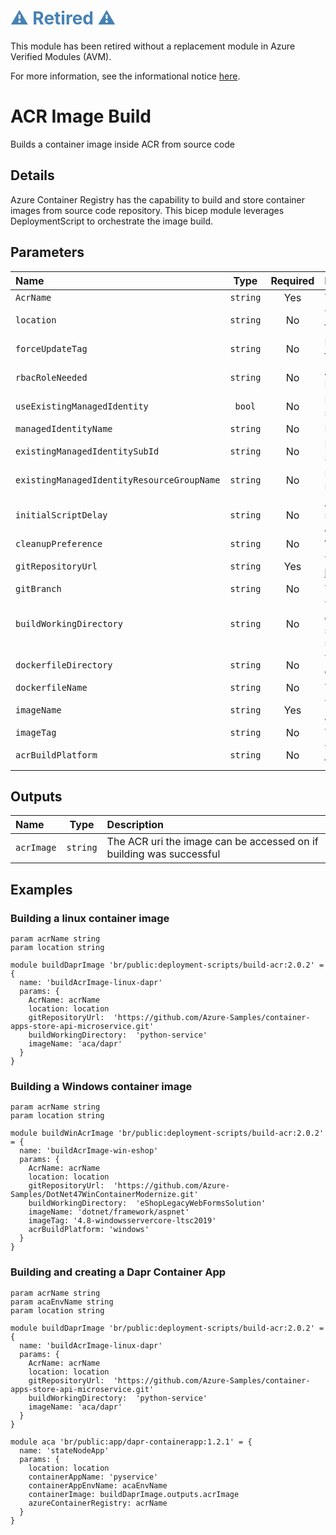 <h1 style="color: steelblue;">⚠️ Retired ⚠️</h1>

This module has been retired without a replacement module in Azure Verified Modules (AVM).

For more information, see the informational notice [here](https://github.com/Azure/bicep-registry-modules?tab=readme-ov-file#%EF%B8%8F-upcoming-changes-%EF%B8%8F).

# ACR Image Build

Builds a container image inside ACR from source code

## Details

Azure Container Registry has the capability to build and store container images from source code repository.
This bicep module leverages DeploymentScript to orchestrate the image build.

## Parameters

| Name                                       | Type     | Required | Description                                                                                                                    |
| :----------------------------------------- | :------: | :------: | :----------------------------------------------------------------------------------------------------------------------------- |
| `AcrName`                                  | `string` | Yes      | The name of the Azure Container Registry                                                                                       |
| `location`                                 | `string` | No       | The location of the ACR and where to deploy the module resources to                                                            |
| `forceUpdateTag`                           | `string` | No       | How the deployment script should be forced to execute                                                                          |
| `rbacRoleNeeded`                           | `string` | No       | Azure RoleId that are required for the DeploymentScript resource to import images                                              |
| `useExistingManagedIdentity`               | `bool`   | No       | Does the Managed Identity already exists, or should be created                                                                 |
| `managedIdentityName`                      | `string` | No       | Name of the Managed Identity resource                                                                                          |
| `existingManagedIdentitySubId`             | `string` | No       | For an existing Managed Identity, the Subscription Id it is located in                                                         |
| `existingManagedIdentityResourceGroupName` | `string` | No       | For an existing Managed Identity, the Resource Group it is located in                                                          |
| `initialScriptDelay`                       | `string` | No       | A delay before the script import operation starts. Primarily to allow Azure AAD Role Assignments to propagate                  |
| `cleanupPreference`                        | `string` | No       | When the script resource is cleaned up                                                                                         |
| `gitRepositoryUrl`                         | `string` | Yes      | The Git Repository URL, eg. https://github.com/YOURORG/YOURREPO.git                                                            |
| `gitBranch`                                | `string` | No       | The name of the repository branch to use                                                                                       |
| `buildWorkingDirectory`                    | `string` | No       | The docker context working directory, change this when your Dockerfile and source files are ALL located in a repo subdirectory |
| `dockerfileDirectory`                      | `string` | No       | The subdirectory relative to the working directory that contains the Dockerfile                                                |
| `dockerfileName`                           | `string` | No       | The name of the dockerfile                                                                                                     |
| `imageName`                                | `string` | Yes      | The image name/path you want to create in ACR                                                                                  |
| `imageTag`                                 | `string` | No       | The image tag you want to create                                                                                               |
| `acrBuildPlatform`                         | `string` | No       | The ACR compute platform needed to build the image                                                                             |

## Outputs

| Name       | Type     | Description                                                         |
| :--------- | :------: | :------------------------------------------------------------------ |
| `acrImage` | `string` | The ACR uri the image can be accessed on if building was successful |

## Examples

### Building a linux container image

```bicep
param acrName string
param location string

module buildDaprImage 'br/public:deployment-scripts/build-acr:2.0.2' = {
  name: 'buildAcrImage-linux-dapr'
  params: {
    AcrName: acrName
    location: location
    gitRepositoryUrl:  'https://github.com/Azure-Samples/container-apps-store-api-microservice.git'
    buildWorkingDirectory:  'python-service'
    imageName: 'aca/dapr'
  }
}
```

### Building a Windows container image

```bicep
param acrName string
param location string

module buildWinAcrImage 'br/public:deployment-scripts/build-acr:2.0.2' = {
  name: 'buildAcrImage-win-eshop'
  params: {
    AcrName: acrName
    location: location
    gitRepositoryUrl:  'https://github.com/Azure-Samples/DotNet47WinContainerModernize.git'
    buildWorkingDirectory:  'eShopLegacyWebFormsSolution'
    imageName: 'dotnet/framework/aspnet'
    imageTag: '4.8-windowsservercore-ltsc2019'
    acrBuildPlatform: 'windows'
  }
}
```

### Building and creating a Dapr Container App

```bicep
param acrName string
param acaEnvName string
param location string

module buildDaprImage 'br/public:deployment-scripts/build-acr:2.0.2' = {
  name: 'buildAcrImage-linux-dapr'
  params: {
    AcrName: acrName
    location: location
    gitRepositoryUrl:  'https://github.com/Azure-Samples/container-apps-store-api-microservice.git'
    buildWorkingDirectory:  'python-service'
    imageName: 'aca/dapr'
  }
}

module aca 'br/public:app/dapr-containerapp:1.2.1' = {
  name: 'stateNodeApp'
  params: {
    location: location
    containerAppName: 'pyservice'
    containerAppEnvName: acaEnvName
    containerImage: buildDaprImage.outputs.acrImage
    azureContainerRegistry: acrName
  }
}
```
